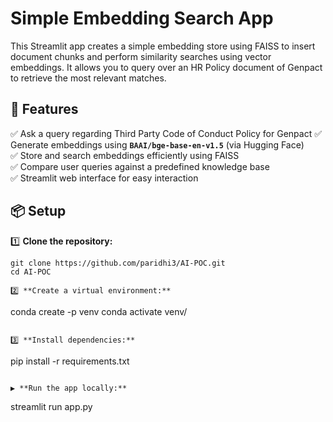 # Simple Embedding Search App
This Streamlit app creates a simple embedding store using FAISS to insert document chunks and perform similarity searches using vector embeddings. It allows you to query over an HR Policy document of Genpact to retrieve the most relevant matches.

## 🚀 Features
✅ Ask a query regarding Third Party Code of Conduct Policy for Genpact
✅ Generate embeddings using **`BAAI/bge-base-en-v1.5`** (via Hugging Face)  
✅ Store and search embeddings efficiently using FAISS  
✅ Compare user queries against a predefined knowledge base  
✅ Streamlit web interface for easy interaction

## 📦 Setup

1️⃣ **Clone the repository:**
```
git clone https://github.com/paridhi3/AI-POC.git
cd AI-POC

2️⃣ **Create a virtual environment:**
```
conda create -p venv
conda activate venv/
```

3️⃣ **Install dependencies:**
```
pip install -r requirements.txt
```

▶️ **Run the app locally:**
```
streamlit run app.py
```